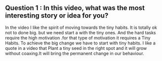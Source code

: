 ## Question 1 : In this video, what was the most interesting story or idea for you?

In the video I like the spirit of moving towards the tiny habits. It is totally ok not to done big. but we need start a with the tiny ones. And the hard tasks require the high motivation .for that type of motivation it requires a Tiny Habits. To achieve the big change we have to start with tiny habits. I like a quote in a video that Plant a tiny seed in the right spot and it will grow without coaxing.It will bring the permanent change in our behaviour.





